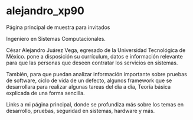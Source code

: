 # alejandro_xp90
Página principal de muestra para invitados

Ingeniero en Sistemas Computacionales.

César Alejandro Juárez Vega, egresado de la Universidad Tecnológica de México. pone a disposición su currículum, datos e información relevante para que las personas que deseen contratar los servicios en sistemas.

También, para que puedan analizar información importante sobre pruebas de software, ciclo de vida de un defecto, algunos framework que se desarrollara para realizar algunas tareas del día a día, Teoría básica explicada de una forma sencilla.

Links a mi página principal, donde se profundiza más sobre los temas en desarrollo, pruebas, seguridad en sistemas, hardware y más.
